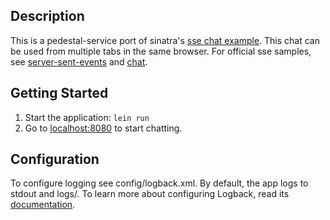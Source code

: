 ## Description

This is a pedestal-service port of sinatra's [sse
chat example](https://github.com/sinatra/sinatra/blob/master/examples/chat.rb).
This chat can be used from multiple tabs in the same browser. For
official sse samples, see
[server-sent-events](https://github.com/pedestal/samples/tree/master/server-sent-events)
and [chat](https://github.com/pedestal/samples/tree/master/chat).

## Getting Started

1. Start the application: `lein run`
2. Go to [localhost:8080](http://localhost:8080/) to start chatting.

## Configuration

To configure logging see config/logback.xml. By default, the app logs to stdout and logs/.
To learn more about configuring Logback, read its [documentation](http://logback.qos.ch/documentation.html).
